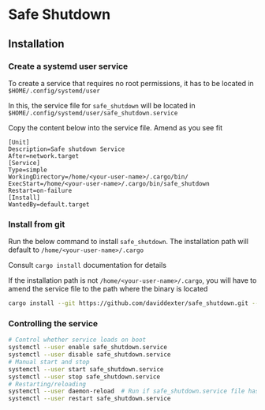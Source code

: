 # Safe Shutdown

## Installation

### Create a systemd user service

To create a service that requires no root permissions, it has to be located in `$HOME/.config/systemd/user`

In this, the service file for `safe_shutdown` will be located in `$HOME/.config/systemd/user/safe_shutdown.service`

Copy the content below into the service file. Amend as you see fit

```
[Unit]
Description=Safe shutdown Service
After=network.target
[Service]
Type=simple
WorkingDirectory=/home/<your-user-name>/.cargo/bin/
ExecStart=/home/<your-user-name>/.cargo/bin/safe_shutdown
Restart=on-failure
[Install]
WantedBy=default.target
```

### Install from git

Run the below command to install `safe_shutdown`. The installation path will default to `/home/<your-user-name>/.cargo`

Consult `cargo install` documentation for details

If the installation path is not `/home/<your-user-name>/.cargo`, you will have to amend the service file to the path where the binary is located

```sh
cargo install --git https://github.com/daviddexter/safe_shutdown.git --tag v0.0.1 safe_shutdown
```

### Controlling the service

```sh
# Control whether service loads on boot
systemctl --user enable safe_shutdown.service
systemctl --user disable safe_shutdown.service
# Manual start and stop
systemctl --user start safe_shutdown.service
systemctl --user stop safe_shutdown.service
# Restarting/reloading
systemctl --user daemon-reload  # Run if safe_shutdown.service file has changed
systemctl --user restart safe_shutdown.service